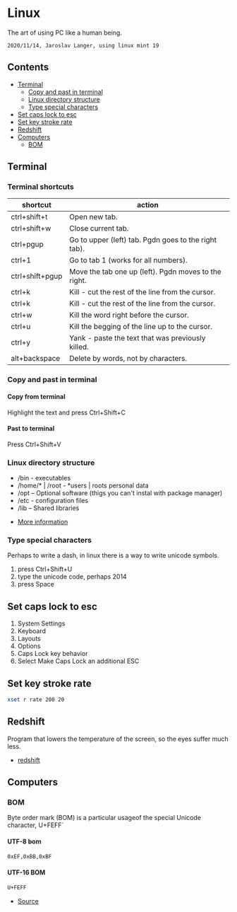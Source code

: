 # Linux

The art of using PC like a human being.

`2020/11/14, Jaroslav Langer, using linux mint 19`

## Contents <!-- omit in toc -->
- [Terminal](#terminal)
  - [Copy and past in terminal](#copy-and-past-in-terminal)
  - [Linux directory structure](#linux-directory-structure)
  - [Type special characters](#type-special-characters)
- [Set caps lock to esc](#set-caps-lock-to-esc)
- [Set key stroke rate](#set-key-stroke-rate)
- [Redshift](#redshift)
- [Computers](#computers)
  - [BOM](#bom)

## Terminal

### Terminal shortcuts

| shortcut        | action                                               |
| ---             | ---                                                  |
| ctrl+shift+t    | Open new tab.                                        |
| ctrl+shift+w    | Close current tab.                                   |
| ctrl+pgup       | Go to upper (left) tab. Pgdn goes to the right tab). |
| ctrl+1          | Go to tab 1 (works for all numbers).                 |
| ctrl+shift+pgup | Move the tab one up (left). Pgdn moves to the right. |
| ctrl+k          | Kill - cut the rest of the line from the cursor.     |
| ctrl+k          | Kill - cut the rest of the line from the cursor.     |
| ctrl+w          | Kill the word right before the cursor.               |
| ctrl+u          | Kill the begging of the line up to the cursor.       |
| ctrl+y          | Yank - paste the text that was previously killed.    |
| alt+backspace   | Delete by words, not by characters.                  |

### Copy and past in terminal

#### Copy from terminal

Highlight the text and press Ctrl+Shift+C

#### Past to terminal

Press Ctrl+Shift+V

### Linux directory structure

+ /bin - executables
+ /home/* | /root - *users | roots personal data
+ /opt – Optional software (thigs you can't instal with package manager)
+ /etc - configuration files
+ /lib – Shared libraries

- [More information](https://linuxhandbook.com/linux-directory-structure/)

### Type special characters

Perhaps to write a dash, in linux there is a way to write unicode symbols.

1) press Ctrl+Shift+U
1) type the unicode code, perhaps 2014
1) press Space

## Set caps lock to esc

1) System Settings
2) Keyboard 
3) Layouts
4) Options
5) Caps Lock key behavior
6) Select Make Caps Lock an additional ESC

## Set key stroke rate

```sh
xset r rate 200 20
```
## Redshift

Program that lowers the temperature of the screen, so the eyes suffer much less.

- [redshift](http://jonls.dk/redshift/)

## Computers

### BOM

Byte order mark (BOM) is a particular usageof the special Unicode character, U+FEFF`

#### UTF-8 bom

```sh
0xEF,0xBB,0xBF
```

#### UTF-16 BOM

```sh
U+FEFF
```

- [Source](https://en.wikipedia.org/wiki/Byte_order_mark)


